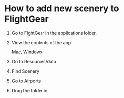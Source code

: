 # How to add new scenery to FlightGear
1. Go to FightGear in the applications folder.
2. View the contents of the app

   [Mac](https://www.oreilly.com/library/view/mac-os-x/0596004605/ch01s12.html), [Windows](https://www.google.com/search?q=view+contents+of+an+app+on+windows&rlz=1C5GCEM_enUS970US970&oq=view+contents+of+an+app+on+windows&aqs=chrome..69i57j33i160l2j33i22i29i30l5.6061j0j1&sourceid=chrome&ie=UTF-8&safe=active&ssui=on)
3. Go to Resources/data
4. Find Scenery
5. Go to Airports
6. Drag the folder in
